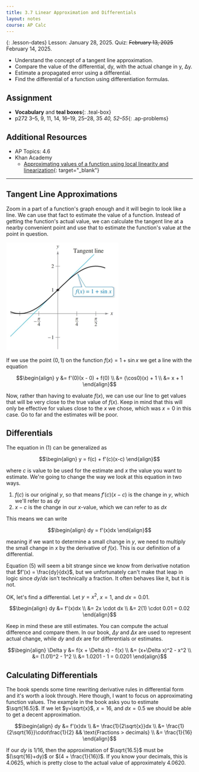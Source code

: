 ```yaml
---
title: 3.7 Linear Approximation and Differentials
layout: notes
course: AP Calc
---
```


{: .lesson-dates}
Lesson: January 28, 2025. Quiz: ~~February 13, 2025~~ February 14, 2025.

- Understand the concept of a tangent line approximation.
- Compare the value of the differential, dy, with the actual change in y, Δy.
- Estimate a propagated error using a differential.
- Find the differential of a function using differentiation formulas.

## Assignment

- **Vocabulary** and **teal boxes**{: .teal-box}
- p272 3–5, 9, 11, 14, 16–19, 25–28, 35 *40, 52–55*{: .ap-problems}

## Additional Resources

- AP Topics: 4.6
- Khan Academy
  - [Approximating values of a function using local linearity and linearization](https://www.khanacademy.org/math/ap-calculus-ab/ab-diff-contextual-applications-new/ab-4-6/v/local-linearization-intro){: target="_blank"}

---

## Tangent Line Approximations

Zoom in a part of a function's graph enough and it will begin to look like a line. We can use that fact to estimate the value of a function. Instead of getting the function's actual value, we can calculate the tangent line at a nearby convenient point and use that to estimate the function's value at the point in question.

![Tangent line approximation](./img/3.7-tan-approx.png)

If we use the point $(0,1)$ on the function $f(x)=1+\sin x$ we get a line with the equation

$$\begin{align}
y &= f'(0)(x - 0) + f(0) \\
  &= (\cos0)(x) + 1 \\
  &= x + 1
\end{align}$$

Now, rather than having to evaluate $f(x)$, we can use our line to get values that will be very close to the true value of $f(x)$. Keep in mind that this will only be effective for values close to the $x$ we chose, which was $x=0$ in this case. Go to far and the estimates will be poor.

## Differentials

The equation in $(1)$ can be generalized as

$$\begin{align}
y = f(c) + f'(c)(x-c)
\end{align}$$

where $c$ is value to be used for the estimate and $x$ the value you want to estimate. We're going to change the way we look at this equation in two ways.

1. $f(c)$ is our original $y$, so that means $f'(c)(x-c)$ is the change in $y$, which we'll refer to as $dy$
2. $x-c$ is the change in our $x$-value, which we can refer to as $dx$

This means we can write

$$\begin{align}
dy = f'(x)dx
\end{align}$$

meaning if we want to determine a small change in $y$, we need to multiply the small change in $x$ by the derivative of $f(x)$. This is our definition of a differential.

Equation $(5)$ will seem a bit strange since we know from derivative notation that $f'(x) = \frac{dy}{dx}$, but we unfortunately can't make that leap in logic since $dy/dx$ isn't technically a fraction. It often behaves like it, but it is not.

OK, let's find a differential. Let $y=x^2$, $x=1$, and $dx=0.01$.

$$\begin{align}
dy &= f'(x)dx \\
   &= 2x \cdot dx \\
   &= 2(1) \cdot 0.01 = 0.02
\end{align}$$

Keep in mind these are still estimates. You can compute the actual difference and compare them. In our book, $\Delta y$ and $\Delta x$ are used to represent actual change, while $dy$ and $dx$ are for differentials or estimates.

$$\begin{align}
\Delta y &= f(x + \Delta x) - f(x) \\
         &= (x+\Delta x)^2 - x^2 \\
         &= (1.01)^2 - 1^2 \\
         &= 1.0201 - 1 = 0.0201
\end{align}$$

## Calculating Differentials

The book spends some time rewriting derivative rules in differential form and it's worth a look through. Here though, I want to focus on approximating function values. The example in the book asks you to estimate $\sqrt{16.5}$. If we let $y=\sqrt{x}$, $x=16$, and $dx=0.5$ we should be able to get a decent approximation.

$$\begin{align}
dy &= f'(x)dx \\
   &= \frac{1}{2\sqrt{x}}dx \\
   &= \frac{1}{2\sqrt{16}}\cdot\frac{1}{2} && \text{Fractions > decimals} \\
   &= \frac{1}{16}
\end{align}$$

If our $dy$ is $1/16$, then the approximation of $\sqrt{16.5}$ must be $(\sqrt{16}+dy)$ or $(4 + \frac{1}{16})$. If you know your decimals, this is $4.0625$, which is pretty close to the actual value of approximately $4.0620$.
